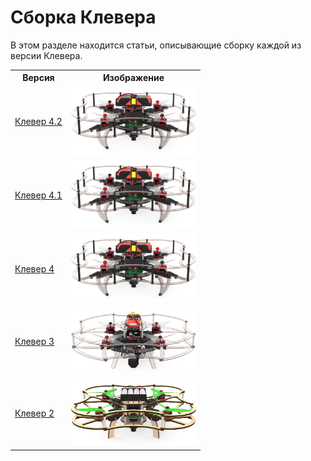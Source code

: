 # Сборка Клевера

В этом разделе находится статьи, описывающие сборку каждой из версии Клевера.

<table class=versions>
     <tr><th>Версия</th><th>Изображение</th></tr>
     <tr>
          <td><a href="assemble_4_2.md">Клевер&nbsp;4.2</a></td>
          <td><img src="../assets/versions/clover_4.jpg" width=200></td>
     </tr>
     <tr>
          <td><a href="assemble_4_2.md">Клевер&nbsp;4.1</a></td>
          <td><img src="../assets/versions/clover_4.jpg" width=200></td>
     </tr>
     <tr>
          <td><a href="assemble_4_2.md">Клевер&nbsp;4</a></td>
          <td><img src="../assets/versions/clover_4.jpg" width=200></td>
     </tr>
     <tr>
          <td><a href="assemble_4_2.md">Клевер&nbsp;3</a></td>
          <td><img src="../assets/versions/clover_3.jpg" width=200></td>
     </tr>
     <tr>
          <td><a href="assemble_4_2.md">Клевер&nbsp;2</a></td>
          <td><img src="../assets/versions/clover_2.jpg" width=200></td>
     </tr>
</table>
